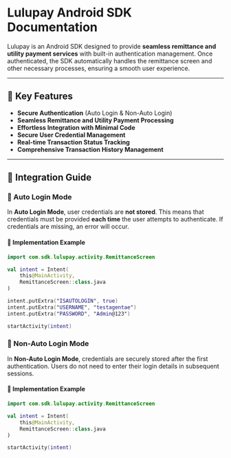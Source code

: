 # Lulupay Android SDK Documentation  

Lulupay is an Android SDK designed to provide **seamless remittance and utility payment services** with built-in authentication management. Once authenticated, the SDK automatically handles the remittance screen and other necessary processes, ensuring a smooth user experience.  

---

## 📌 Key Features  

- **Secure Authentication** (Auto Login & Non-Auto Login)  
- **Seamless Remittance and Utility Payment Processing**  
- **Effortless Integration with Minimal Code**  
- **Secure User Credential Management**  
- **Real-time Transaction Status Tracking**  
- **Comprehensive Transaction History Management**  

---

## 🔧 Integration Guide  

### 🚀 Auto Login Mode  

In **Auto Login Mode**, user credentials are **not stored**. This means that credentials must be provided **each time** the user attempts to authenticate. If credentials are missing, an error will occur.  

#### 📌 Implementation Example  

```kotlin
import com.sdk.lulupay.activity.RemittanceScreen

val intent = Intent(
    this@MainActivity,
    RemittanceScreen::class.java
)

intent.putExtra("ISAUTOLOGIN", true) 
intent.putExtra("USERNAME", "testagentae") 
intent.putExtra("PASSWORD", "Admin@123")

startActivity(intent)
```
### 🚀 Non-Auto Login Mode  

In **Non-Auto Login Mode**, credentials are securely stored after the first authentication. Users do not need to enter their login details in subsequent sessions.  

#### 📌 Implementation Example  

```kotlin
import com.sdk.lulupay.activity.RemittanceScreen

val intent = Intent(
    this@MainActivity,
    RemittanceScreen::class.java
)

startActivity(intent)
```
